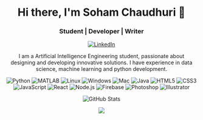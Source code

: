<div style="background-image:url(''); background-size:cover;">
<!-- Header -->
<h1 align="center">Hi there, I'm Soham Chaudhuri 👋</h1>
<h3 align="center">Student | Developer | Writer</h3>

<!-- Social Media Links -->
<p align="center">
  <a href="https://www.linkedin.com/in/soham-chaudhuri/"><img src="https://img.shields.io/badge/-LinkedIn-0077B5?style=flat&logo=linkedin&logoColor=white" alt="LinkedIn"></a>
</p>

<!-- About Me -->
<p align="center">I am a Artificial Intelligence Engineering student, passionate about designing and developing innovative solutions. I have experience in data science, machine learning and python development.</p>

<!-- Skills -->
<p align="center">
  <img src="https://img.shields.io/badge/-Python-3776AB?style=flat&logo=python&logoColor=white" alt="Python">
  <img src="https://img.shields.io/badge/-MATLAB-0076A8?style=flat&logo=mathworks&logoColor=white" alt="MATLAB">
  <img src="https://img.shields.io/badge/-Linux-FCC624?style=flat&logo=linux&logoColor=black" alt="Linux">
  <img src="https://img.shields.io/badge/-Windows-0078D6?style=flat&logo=windows&logoColor=white" alt="Windows">
  <img src="https://img.shields.io/badge/-Mac-999999?style=flat&logo=apple&logoColor=white" alt="Mac">
  <img src="https://img.shields.io/badge/-Java-007396?style=flat&logo=java&logoColor=white" alt="Java">
  <img src="https://img.shields.io/badge/-HTML5-E34F26?style=flat&logo=html5&logoColor=white" alt="HTML5">
  <img src="https://img.shields.io/badge/-CSS3-1572B6?style=flat&logo=css3&logoColor=white" alt="CSS3">
  <img src="https://img.shields.io/badge/-JavaScript-F7DF1E?style=flat&logo=javascript&logoColor=black" alt="JavaScript">
  <img src="https://img.shields.io/badge/-React-61DAFB?style=flat&logo=react&logoColor=black" alt="React">
  <img src="https://img.shields.io/badge/-Node.js-339933?style=flat&logo=node.js&logoColor=white" alt="Node.js">
  <img src="https://img.shields.io/badge/-Firebase-FFCA28?style=flat&logo=firebase&logoColor=black" alt="Firebase">
  <img src="https://img.shields.io/badge/-Photoshop-31A8FF?style=flat&logo=adobe-photoshop&logoColor=white" alt="Photoshop">
  <img src="https://img.shields.io/badge/-Illustrator-FF9A00?style=flat&logo=adobe-illustrator&logoColor=white" alt="Illustrator">
</p>

<!-- GitHub Stats -->
<p align="center">
  <img src="https://github-readme-stats.vercel.app/api?username=S-Chaudhuri&show_icons=true&theme=radical" alt="GitHub Stats">
</p>

<!-- Most Used Languages -->
<p align="center">
  <img src="https://github-readme-stats.vercel.app/api/top-langs/?username=S-Chaudhuri&layout=compact&theme">
  </div>
